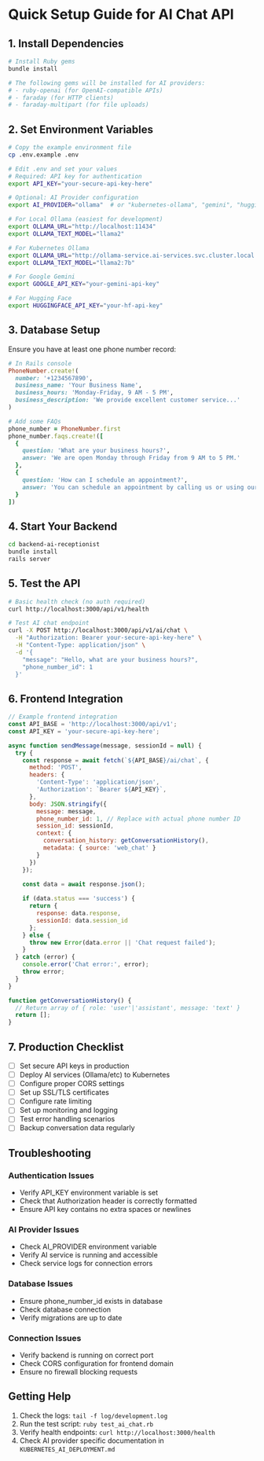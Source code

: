 # Quick Setup Guide for AI Chat API

## 1. Install Dependencies

```bash
# Install Ruby gems
bundle install

# The following gems will be installed for AI providers:
# - ruby-openai (for OpenAI-compatible APIs)
# - faraday (for HTTP clients)
# - faraday-multipart (for file uploads)
```

## 2. Set Environment Variables

```bash
# Copy the example environment file
cp .env.example .env

# Edit .env and set your values
# Required: API key for authentication
export API_KEY="your-secure-api-key-here"

# Optional: AI Provider configuration
export AI_PROVIDER="ollama"  # or "kubernetes-ollama", "gemini", "huggingface", "original"

# For Local Ollama (easiest for development)
export OLLAMA_URL="http://localhost:11434"
export OLLAMA_TEXT_MODEL="llama2"

# For Kubernetes Ollama
export OLLAMA_URL="http://ollama-service.ai-services.svc.cluster.local:11434"
export OLLAMA_TEXT_MODEL="llama2:7b"

# For Google Gemini
export GOOGLE_API_KEY="your-gemini-api-key"

# For Hugging Face
export HUGGINGFACE_API_KEY="your-hf-api-key"
```

## 3. Database Setup

Ensure you have at least one phone number record:

```ruby
# In Rails console
PhoneNumber.create!(
  number: '+1234567890',
  business_name: 'Your Business Name',
  business_hours: 'Monday-Friday, 9 AM - 5 PM',
  business_description: 'We provide excellent customer service...'
)

# Add some FAQs
phone_number = PhoneNumber.first
phone_number.faqs.create!([
  {
    question: 'What are your business hours?',
    answer: 'We are open Monday through Friday from 9 AM to 5 PM.'
  },
  {
    question: 'How can I schedule an appointment?',
    answer: 'You can schedule an appointment by calling us or using our online booking system.'
  }
])
```

## 4. Start Your Backend

```bash
cd backend-ai-receptionist
bundle install
rails server
```

## 5. Test the API

```bash
# Basic health check (no auth required)
curl http://localhost:3000/api/v1/health

# Test AI chat endpoint
curl -X POST http://localhost:3000/api/v1/ai/chat \
  -H "Authorization: Bearer your-secure-api-key-here" \
  -H "Content-Type: application/json" \
  -d '{
    "message": "Hello, what are your business hours?",
    "phone_number_id": 1
  }'
```

## 6. Frontend Integration

```javascript
// Example frontend integration
const API_BASE = 'http://localhost:3000/api/v1';
const API_KEY = 'your-secure-api-key-here';

async function sendMessage(message, sessionId = null) {
  try {
    const response = await fetch(`${API_BASE}/ai/chat`, {
      method: 'POST',
      headers: {
        'Content-Type': 'application/json',
        'Authorization': `Bearer ${API_KEY}`,
      },
      body: JSON.stringify({
        message: message,
        phone_number_id: 1, // Replace with actual phone number ID
        session_id: sessionId,
        context: {
          conversation_history: getConversationHistory(),
          metadata: { source: 'web_chat' }
        }
      })
    });

    const data = await response.json();
    
    if (data.status === 'success') {
      return {
        response: data.response,
        sessionId: data.session_id
      };
    } else {
      throw new Error(data.error || 'Chat request failed');
    }
  } catch (error) {
    console.error('Chat error:', error);
    throw error;
  }
}

function getConversationHistory() {
  // Return array of { role: 'user'|'assistant', message: 'text' }
  return [];
}
```

## 7. Production Checklist

- [ ] Set secure API keys in production
- [ ] Deploy AI services (Ollama/etc) to Kubernetes
- [ ] Configure proper CORS settings
- [ ] Set up SSL/TLS certificates
- [ ] Configure rate limiting
- [ ] Set up monitoring and logging
- [ ] Test error handling scenarios
- [ ] Backup conversation data regularly

## Troubleshooting

### Authentication Issues
- Verify API_KEY environment variable is set
- Check that Authorization header is correctly formatted
- Ensure API key contains no extra spaces or newlines

### AI Provider Issues
- Check AI_PROVIDER environment variable
- Verify AI service is running and accessible
- Check service logs for connection errors

### Database Issues
- Ensure phone_number_id exists in database
- Check database connection
- Verify migrations are up to date

### Connection Issues
- Verify backend is running on correct port
- Check CORS configuration for frontend domain
- Ensure no firewall blocking requests

## Getting Help

1. Check the logs: `tail -f log/development.log`
2. Run the test script: `ruby test_ai_chat.rb`
3. Verify health endpoints: `curl http://localhost:3000/health`
4. Check AI provider specific documentation in `KUBERNETES_AI_DEPLOYMENT.md`